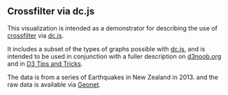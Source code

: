 ## Crossfilter via dc.js

This visualization is intended as a demonstrator for describing the use of [crossfilter](http://square.github.io/crossfilter/) via [dc.js](http://nickqizhu.github.io/dc.js/).

It includes a subset of the types of graphs possible with [dc.js](http://nickqizhu.github.io/dc.js/), and is intended to be used in conjunction with a fuller description on [d3noob.org](http://www.d3noob.org/) and in [D3 Tips and Tricks](https://leanpub.com/D3-Tips-and-Tricks).

The data is from a series of Earthquakes in New Zealand in 2013. and the raw data is available via [Geonet](http://geonet.org.nz/).